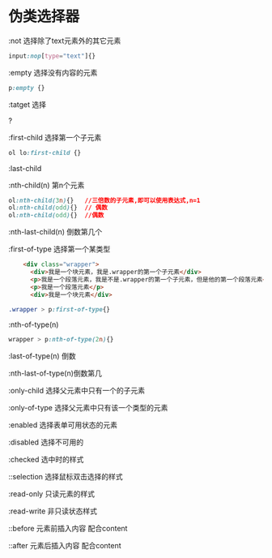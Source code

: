 #  伪类选择器

:not 选择除了text元素外的其它元素

``` css
input:nop[type="text"]{}
```

:empty 选择没有内容的元素

``` css
p:empty {}
```

:tatget 选择

?

:first-child 选择第一个子元素

```css
ol lo:first-child {}
```

:last-child

:nth-child(n) 第n个元素

``` css
ol:nth-child(3n){}   //三倍数的子元素,即可以使用表达式,n=1
ol:nth-child(odd){}  // 偶数
ol:nth-child(odd){}  //偶数
```

:nth-last-child(n) 倒数第几个

:first-of-type  选择第一个某类型

``` html
    <div class="wrapper">
      <div>我是一个块元素，我是.wrapper的第一个子元素</div>
      <p>我是一个段落元素，我是不是.wrapper的第一个子元素，但是他的第一个段落元素</p>
      <p>我是一个段落元素</p>
      <div>我是一个块元素</div>
```

``` css
.wrapper > p:first-of-type{}
```

:nth-of-type(n)

``` css
wrapper > p:nth-of-type(2n){}
```

:last-of-type(n) 倒数

:nth-last-of-type(n)倒数第几

:only-child 选择父元素中只有一个的子元素

:only-of-type 选择父元素中只有该一个类型的元素

:enabled 选择表单可用状态的元素

:disabled 选择不可用的

:checked 选中时的样式

::selection 选择鼠标双击选择的样式

:read-only 只读元素的样式

:read-write 非只读状态样式

::before 元素前插入内容 配合content

::after  元素后插入内容 配合content